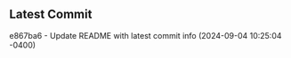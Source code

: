 
## Latest Commit
e867ba6 - Update README with latest commit info (2024-09-04 10:25:04 -0400) <Yunxi-Zhou>
